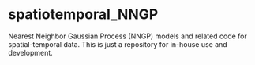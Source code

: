 # spatiotemporal_NNGP
Nearest Neighbor Gaussian Process (NNGP) models and related code for spatial-temporal data. This is just a repository for in-house use and development.
